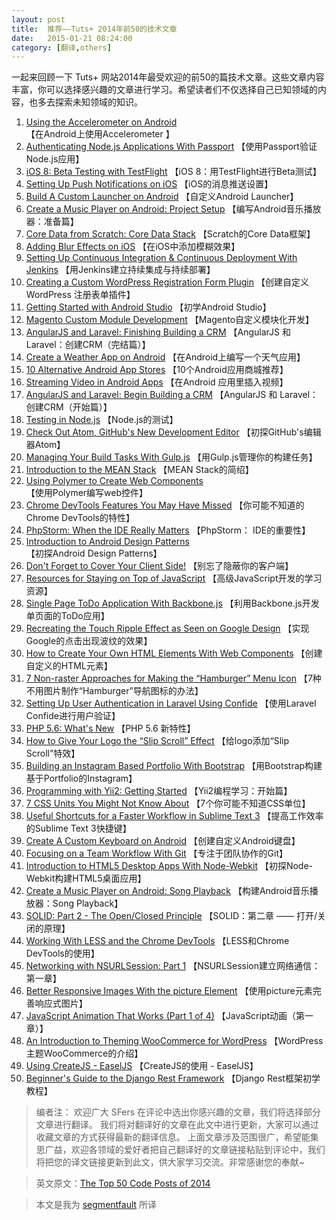 ```yaml
---
layout: post
title:  推荐——Tuts+ 2014年前50的技术文章
date:   2015-01-21 08:24:00
category: [翻译,others]
---
```


一起来回顾一下 Tuts+ 网站2014年最受欢迎的前50的篇技术文章。这些文章内容丰富，你可以选择感兴趣的文章进行学习。希望读者们不仅选择自己已知领域的内容，也多去探索未知领域的知识。


<!--more-->

1.  [Using the Accelerometer on Android](https://tutorials.tutsplus.com/tutorials/using-the-accelerometer-on-android--mobile-22125) 【在Android上使用Accelerometer 】
2.  [Authenticating Node.js Applications With Passport](https://tutorials.tutsplus.com/tutorials/authenticating-nodejs-applications-with-passport--cms-21619) 【使用Passport验证Node.js应用】
3.  [iOS 8: Beta Testing with TestFlight](https://tutorials.tutsplus.com/tutorials/ios-8-beta-testing-with-testflight--cms-22224) 【iOS 8：用TestFlight进行Beta测试】
4.  [Setting Up Push Notifications on iOS](https://tutorials.tutsplus.com/tutorials/setting-up-push-notifications-on-ios--cms-21925) 【iOS的消息推送设置】
5.  [Build A Custom Launcher on Android](https://tutorials.tutsplus.com/tutorials/build-a-custom-launcher-on-android--cms-21358) 【自定义Android Launcher】
6.  [Create a Music Player on Android: Project Setup](https://tutorials.tutsplus.com/tutorials/create-a-music-player-on-android-project-setup--mobile-22764) 【编写Android音乐播放器：准备篇】
7.  [Core Data from Scratch: Core Data Stack](https://tutorials.tutsplus.com/tutorials/core-data-from-scratch-core-data-stack--cms-20926) 【Scratch的Core Data框架】
8.  [Adding Blur Effects on iOS](https://tutorials.tutsplus.com/tutorials/adding-blur-effects-on-ios--cms-21488) 【在iOS中添加模糊效果】
9.  [Setting Up Continuous Integration &amp; Continuous Deployment With Jenkins](https://tutorials.tutsplus.com/tutorials/setting-up-continuous-integration-continuous-deployment-with-jenkins--cms-21511) 【用Jenkins建立持续集成与持续部署】
10.  [Creating a Custom WordPress Registration Form Plugin](https://tutorials.tutsplus.com/tutorials/creating-a-custom-wordpress-registration-form-plugin--cms-20968) 【创建自定义 WordPress 注册表单插件】
11.  [Getting Started with Android Studio](https://tutorials.tutsplus.com/tutorials/getting-started-with-android-studio--mobile-22958) 【初学Android Studio】
12.  [Magento Custom Module Development](https://tutorials.tutsplus.com/tutorials/magento-custom-module-development--cms-20643) 【Magento自定义模块化开发】
13.  [AngularJS and Laravel: Finishing Building a CRM](https://tutorials.tutsplus.com/tutorials/angularjs-and-laravel-finishing-building-a-crm--cms-22234) 【AngularJS 和 Laravel：创建CRM（完结篇）】
14.  [Create a Weather App on Android](https://tutorials.tutsplus.com/tutorials/create-a-weather-app-on-android--cms-21587) 【在Android上编写一个天气应用】
15.  [10 Alternative Android App Stores](https://tutorials.tutsplus.com/articles/10-alternative-android-app-stores--cms-20999) 【10个Android应用商城推荐】
16.  [Streaming Video in Android Apps](https://tutorials.tutsplus.com/tutorials/streaming-video-in-android-apps--cms-19888) 【在Android 应用里插入视频】
17.  [AngularJS and Laravel: Begin Building a CRM](https://tutorials.tutsplus.com/tutorials/angularjs-and-laravel-begin-building-a-crm--net-36444) 【AngularJS 和 Laravel：创建CRM（开始篇）】
18.  [Testing in Node.js](https://tutorials.tutsplus.com/tutorials/testing-in-nodejs--net-35018) 【Node.js的测试】
19.  [Check Out Atom, GitHub's New Development Editor](https://tutorials.tutsplus.com/tutorials/check-out-atom-githubs-new-development-editor--net-37030) 【初探GitHub's编辑器Atom】
20.  [Managing Your Build Tasks With Gulp.js](https://tutorials.tutsplus.com/tutorials/managing-your-build-tasks-with-gulpjs--net-36910) 【用Gulp.js管理你的构建任务】
21.  [Introduction to the MEAN Stack](https://tutorials.tutsplus.com/tutorials/introduction-to-the-mean-stack--cms-19918) 【MEAN Stack的简绍】
22.  [Using Polymer to Create Web Components](https://tutorials.tutsplus.com/tutorials/using-polymer-to-create-web-components--cms-20475) 【使用Polymer编写web控件】
23.  [Chrome DevTools Features You May Have Missed](https://tutorials.tutsplus.com/tutorials/chrome-devtools-features-you-may-have-missed--cms-20850) 【你可能不知道的Chrome DevTools的特性】
24.  [PhpStorm: When the IDE Really Matters](https://tutorials.tutsplus.com/tutorials/phpstorm-when-the-ide-really-matters--cms-20787) 【PhpStorm： IDE的重要性】
25.  [Introduction to Android Design Patterns](https://tutorials.tutsplus.com/articles/introduction-to-android-design-patterns--cms-20808) 【初探Android Design Patterns】
26.  [Don't Forget to Cover Your Client Side!](https://tutorials.tutsplus.com/tutorials/dont-forget-to-cover-your-client-side--cms-21021) 【别忘了隐蔽你的客户端】
27.  [Resources for Staying on Top of JavaScript](https://tutorials.tutsplus.com/articles/resources-for-staying-on-top-of-javascript--cms-21369) 【高级JavaScript开发的学习资源】
28.  [Single Page ToDo Application With Backbone.js](https://tutorials.tutsplus.com/tutorials/single-page-todo-application-with-backbonejs--cms-21417) 【利用Backbone.js开发单页面的ToDo应用】
29.  [Recreating the Touch Ripple Effect as Seen on Google Design](https://tutorials.tutsplus.com/tutorials/recreating-the-touch-ripple-effect-as-seen-on-google-design--cms-21655) 【实现Google的点击出现波纹的效果】
30.  [How to Create Your Own HTML Elements With Web Components](https://tutorials.tutsplus.com/articles/how-to-create-your-own-html-elements-with-web-components--cms-21524) 【创建自定义的HTML元素】
31.  [7 Non-raster Approaches for Making the “Hamburger” Menu Icon](https://tutorials.tutsplus.com/tutorials/7-non-raster-approaches-for-making-the-hamburger-menu-icon--cms-21686) 【7种不用图片制作“Hamburger”导航图标的办法】
32.  [Setting Up User Authentication in Laravel Using Confide](https://tutorials.tutsplus.com/tutorials/setting-up-user-authentication-in-laravel-using-confide--cms-21866) 【使用Laravel Confide进行用户验证】
33.  [PHP 5.6: What's New](https://tutorials.tutsplus.com/articles/php-56-whats-new--cms-22101) 【PHP 5.6 新特性】
34.  [How to Give Your Logo the “Slip Scroll” Effect](https://tutorials.tutsplus.com/tutorials/how-to-give-your-logo-the-slip-scroll-effect--cms-22274) 【给logo添加“Slip Scroll”特效】
35.  [Building an Instagram Based Portfolio With Bootstrap](https://tutorials.tutsplus.com/tutorials/building-an-instagram-based-portfolio-with-bootstrap--cms-22243) 【用Bootstrap构建基于Portfolio的Instagram】
36.  [Programming with Yii2: Getting Started](https://tutorials.tutsplus.com/tutorials/programming-with-yii2-getting-started--cms-22440) 【Yii2编程学习：开始篇】
37.  [7 CSS Units You Might Not Know About](https://tutorials.tutsplus.com/articles/7-css-units-you-might-not-know-about--cms-22573) 【7个你可能不知道CSS单位】
38.  [Useful Shortcuts for a Faster Workflow in Sublime Text 3](https://tutorials.tutsplus.com/tutorials/useful-shortcuts-for-a-faster-workflow-in-sublime-text-3--cms-22185) 【提高工作效率的Sublime Text 3快捷键】
39.  [Create A Custom Keyboard on Android](https://tutorials.tutsplus.com/tutorials/create-a-custom-keyboard-on-android--cms-22615) 【创建自定义Android键盘】
40.  [Focusing on a Team Workflow With Git](https://tutorials.tutsplus.com/tutorials/focusing-on-a-team-workflow-with-git--cms-22514) 【专注于团队协作的Git】
41.  [Introduction to HTML5 Desktop Apps With Node-Webkit](https://tutorials.tutsplus.com/tutorials/introduction-to-html5-desktop-apps-with-node-webkit--net-36296) 【初探Node-Webkit构建HTML5桌面应用】
42.  [Create a Music Player on Android: Song Playback](https://tutorials.tutsplus.com/tutorials/create-a-music-player-on-android-song-playback--mobile-22778) 【构建Android音乐播放器：Song Playback】
43.  [SOLID: Part 2 - The Open/Closed Principle](https://tutorials.tutsplus.com/tutorials/solid-part-2-the-openclosed-principle--net-36600) 【SOLID：第二章 —— 打开/关闭的原理】
44.  [Working With LESS and the Chrome DevTools](https://tutorials.tutsplus.com/tutorials/working-with-less-and-the-chrome-devtools--net-36636) 【LESS和Chrome DevTools的使用】
45.  [Networking with NSURLSession: Part 1](https://tutorials.tutsplus.com/tutorials/networking-with-nsurlsession-part-1--mobile-21394) 【NSURLSession建立网络通信：第一章】
46.  [Better Responsive Images With the picture Element](https://tutorials.tutsplus.com/tutorials/better-responsive-images-with-the-picture-element--net-36583) 【使用picture元素完善响应式图片】
47.  [JavaScript Animation That Works (Part 1 of 4)](https://tutorials.tutsplus.com/tutorials/javascript-animation-that-works-part-1-of-4--net-35205) 【JavaScript动画（第一章）】
48.  [An Introduction to Theming WooCommerce for WordPress](https://tutorials.tutsplus.com/articles/an-introduction-to-theming-woocommerce-for-wordpress--wp-31577) 【WordPress主题WooCommerce的介绍】
49.  [Using CreateJS - EaselJS](https://tutorials.tutsplus.com/tutorials/using-createjs-easeljs--net-34840) 【CreateJS的使用 - EaselJS】
50.  [Beginner's Guide to the Django Rest Framework](https://tutorials.tutsplus.com/tutorials/beginners-guide-to-the-django-rest-framework--cms-19786)  【Django Rest框架初学教程】

> 编者注：
欢迎广大 SFers 在评论中选出你感兴趣的文章，我们将选择部分文章进行翻译。
我们将对翻译好的文章在此文中进行更新，大家可以通过收藏文章的方式获得最新的翻译信息。
上面文章涉及范围很广，希望能集思广益，欢迎各领域的爱好者把自己翻译好的文章链接粘贴到评论中，我们将把您的译文链接更新到此文，供大家学习交流。非常感谢您的奉献~

> 英文原文：[The Top 50 Code Posts of 2014][1]

> 本文是我为 [segmentfault](http://segmentfault.com/a/1190000002501824) 所译

  [1]: http://code.tutsplus.com/articles/the-top-50-code-posts-of-2014--cms-22897

